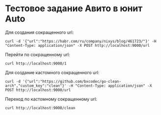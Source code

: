 # Тестовое задание Авито в юнит Auto

Для создания сокращенного url:

`
curl -d '{"url":"https://habr.com/ru/company/nixys/blog/461723/"}' -H "Content-Type: application/json" -X POST http://localhost:9000/url
`

Перейти по сокращенному url:

`
curl http://localhost:9000/1
`

Для создание кастомного сокращенного url:

`
curl -d '{"url":"https://github.com/bxcodec/go-clean-arch","custom_key":"clean"}' -H "Content-Type: application/json" -X POST http://localhost:9000/url
`

Переход по кастомному сокращенному url:

`
curl http://localhost:9000/clean
`